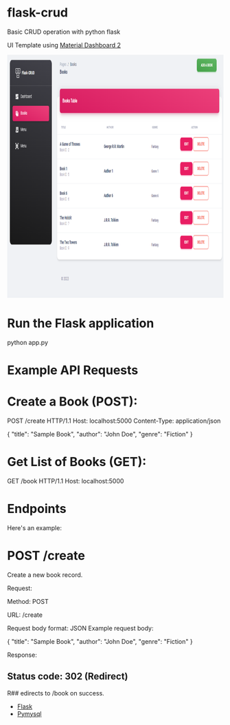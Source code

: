 # flask-crud
Basic CRUD operation with python flask

UI Template using [Material Dashboard 2](https://themewagon.github.io/material-dashboard-2/)

<p align="center"><img src ="doc/doc.png?raw=true" height="565" /></p>

# Run the Flask application
python app.py

# Example API Requests


# Create a Book (POST):

POST /create HTTP/1.1
Host: localhost:5000
Content-Type: application/json

{
  "title": "Sample Book",
  "author": "John Doe",
  "genre": "Fiction"
}

# Get List of Books (GET):

GET /book HTTP/1.1
Host: localhost:5000

# Endpoints

Here's an example:

# POST /create
Create a new book record.

Request:

Method: POST

URL: /create

Request body format: JSON
Example request body:

{
  "title": "Sample Book",
  "author": "John Doe",
  "genre": "Fiction"
}

Response:
## Status code: 302 (Redirect)
R## edirects to /book on success.


- [Flask](https://flask.palletsprojects.com/)
- [Pymysql](https://pypi.org/project/PyMySQL/)






